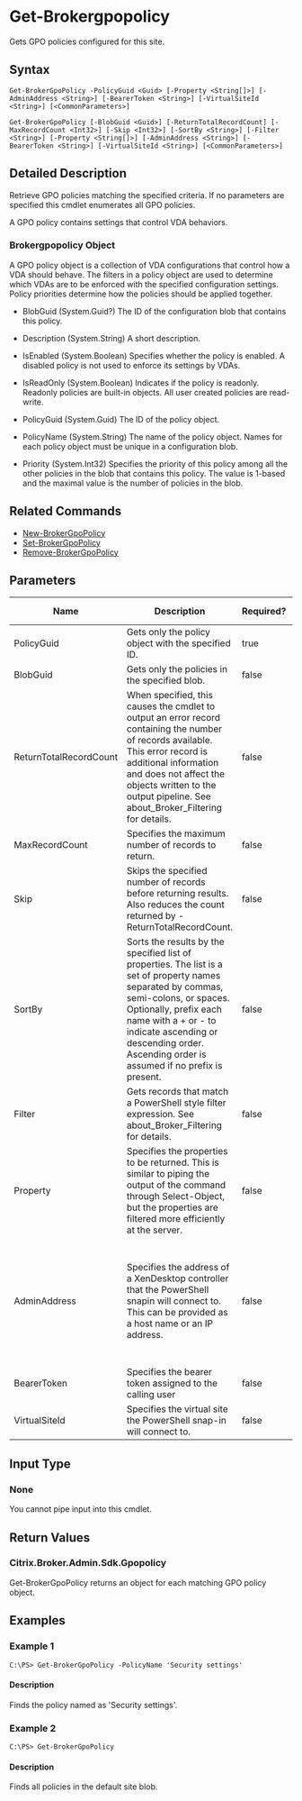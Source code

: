 ﻿
# Get-Brokergpopolicy
Gets GPO policies configured for this site.
## Syntax
```
Get-BrokerGpoPolicy -PolicyGuid <Guid> [-Property <String[]>] [-AdminAddress <String>] [-BearerToken <String>] [-VirtualSiteId <String>] [<CommonParameters>]

Get-BrokerGpoPolicy [-BlobGuid <Guid>] [-ReturnTotalRecordCount] [-MaxRecordCount <Int32>] [-Skip <Int32>] [-SortBy <String>] [-Filter <String>] [-Property <String[]>] [-AdminAddress <String>] [-BearerToken <String>] [-VirtualSiteId <String>] [<CommonParameters>]
```
## Detailed Description
Retrieve GPO policies matching the specified criteria. If no parameters are specified this cmdlet enumerates all GPO policies.

A GPO policy contains settings that control VDA behaviors.


### Brokergpopolicy Object
A GPO policy object is a collection of VDA configurations that control how a VDA should behave. The filters in a policy object are used to determine which VDAs are to be enforced with the specified configuration settings. Policy priorities determine how the policies should be applied together.


  * BlobGuid (System.Guid?) The ID of the configuration blob that contains this policy.

  * Description (System.String) A short description.

  * IsEnabled (System.Boolean) Specifies whether the policy is enabled. A disabled policy is not used to enforce its settings by VDAs.

  * IsReadOnly (System.Boolean) Indicates if the policy is readonly. Readonly policies are built-in objects. All user created policies are read-write.

  * PolicyGuid (System.Guid) The ID of the policy object.

  * PolicyName (System.String) The name of the policy object. Names for each policy object must be unique in a configuration blob.

  * Priority (System.Int32) Specifies the priority of this policy among all the other policies in the blob that contains this policy. The value is 1-based and the maximal value is the number of policies in the blob.


## Related Commands

* [New-BrokerGpoPolicy](../New-BrokerGpoPolicy/)
* [Set-BrokerGpoPolicy](../Set-BrokerGpoPolicy/)
* [Remove-BrokerGpoPolicy](../Remove-BrokerGpoPolicy/)
## Parameters
| Name   | Description | Required? | Pipeline Input | Default Value |
| --- | --- | --- | --- | --- |
| PolicyGuid | Gets only the policy object with the specified ID. | true | false |  |
| BlobGuid | Gets only the policies in the specified blob. | false | false |  |
| ReturnTotalRecordCount | When specified, this causes the cmdlet to output an error record containing the number of records available. This error record is additional information and does not affect the objects written to the output pipeline. See about\_Broker\_Filtering for details. | false | false | False |
| MaxRecordCount | Specifies the maximum number of records to return. | false | false | 250 |
| Skip | Skips the specified number of records before returning results. Also reduces the count returned by -ReturnTotalRecordCount. | false | false | 0 |
| SortBy | Sorts the results by the specified list of properties. The list is a set of property names separated by commas, semi-colons, or spaces. Optionally, prefix each name with a + or - to indicate ascending or descending order. Ascending order is assumed if no prefix is present. | false | false | The default sort order is by name or unique identifier. |
| Filter | Gets records that match a PowerShell style filter expression. See about\_Broker\_Filtering for details. | false | false |  |
| Property | Specifies the properties to be returned. This is similar to piping the output of the command through Select-Object, but the properties are filtered more efficiently at the server. | false | false |  |
| AdminAddress | Specifies the address of a XenDesktop controller that the PowerShell snapin will connect to. This can be provided as a host name or an IP address. | false | false | Localhost. Once a value is provided by any cmdlet, this value will become the default. |
| BearerToken | Specifies the bearer token assigned to the calling user | false | false |  |
| VirtualSiteId | Specifies the virtual site the PowerShell snap-in will connect to. | false | false |  |

## Input Type

### None
You cannot pipe input into this cmdlet.
## Return Values

### Citrix.Broker.Admin.Sdk.Gpopolicy
Get-BrokerGpoPolicy returns an object for each matching GPO policy object.
## Examples

### Example 1
```
C:\PS> Get-BrokerGpoPolicy -PolicyName 'Security settings'
```
#### Description
Finds the policy named as 'Security settings'.
### Example 2
```
C:\PS> Get-BrokerGpoPolicy
```
#### Description
Finds all policies in the default site blob.
